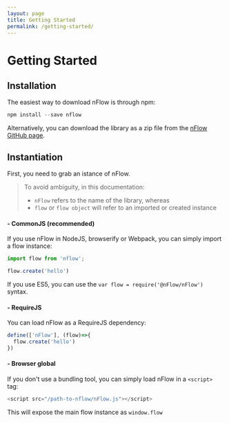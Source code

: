 ```yaml
---
layout: page
title: Getting Started
permalink: /getting-started/
---
```


# Getting Started

## Installation
The easiest way to download nFlow is through npm:

```js
npm install --save nflow
```
Alternatively, you can download the library as a zip file from the [nFlow GitHub page](https://github.com/mere/nflow).


## Instantiation
First, you need to grab an istance of nFlow.

> To avoid ambiguity, in this documentation:<br />
> - `nFlow` refers to the name of the library, whereas <br />
> - `flow` or `flow object` will refer to an imported or created instance


#### - CommonJS (recommended)
If you use nFlow in NodeJS, browserify or Webpack, you can simply import a flow instance:

```js
import flow from 'nflow';

flow.create('hello')
```
If you use ES5, you can use the `var flow = require('@nFlow/nFlow')` syntax.

#### - RequireJS
You can load nFlow as a RequireJS dependency:

```js
define(['nFlow'], (flow)=>{
  flow.create('hello')
})
```

#### - Browser global
If you don't use a bundling tool, you can simply load nFlow in a `<script>` tag:

```js
<script src="/path-to-nflow/nFlow.js"></script>
```
This will expose the main flow instance as `window.flow`





